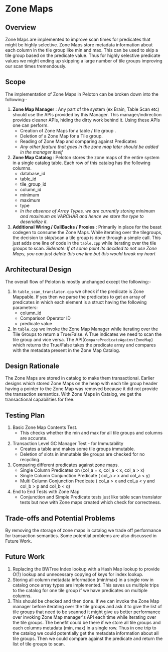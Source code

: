 # Zone Maps

## Overview

Zone Maps are implemented to improve scan times for predicates that might be highly selective. Zone Maps store metadata information about each column in the tile group like min and max. This can be used to skip a tile group based on the predicate value. Thus for highly selective predicate values we might ending up skipping a large number of tile groups improving our scan times tremendously.

## Scope
The implementation of Zone Maps in Peloton can be broken down into the following:-
1. **Zone Map Manager** : Any part of the system (ex Brain, Table Scan etc) should use the APIs provided by this Manager. This manager/indirection provides cleaner APIs, hiding the dirty work behind it. Using these APIs one can perform.
   - Creation of Zone Maps for a table / tile group . 
   - Deletion of a Zone Map for a Tile group.
   - Reading of Zone Map and comparing against Predicates
   - *Any other feature that goes in the zone map later should be added in the manager itself*
2. **Zone Map Catalog** :  Peloton stores the zone maps of the entire system in a single catalog table. Each row of this catalog has the following columns.
   - database_id 
   - table_id
   - tile_group_id
   - column_id
   - minimum
   - maximum
   - type
   - *In the absence of Array Types, we are currently storing minimum and maximum as VARCHAR and hence we store the type to deserialize it.*
3. **Additional Wiring / CallBacks / Proxies** : Primarily in place for the beast codegen to consume the Zone Maps. While iterating over the tilegroups, the decision to skip/scan a tile group is done through a simple call. This just adds one line of code in the `table.cpp` while iterating over the tile groups to scan. *Sidenote: If at some point its decided to not use Zone Maps, you can just delete this one line but this would break my heart*

## Architectural Design
The overall flow of Peloton is mostly unchanged except the following:-
1. In `table_scan_translator.cpp` we check if the predicate is Zone Mappable. If yes then we parse the predicates to get an array of predicates in which each element is a struct having the following parameters:
   - column_id
   - Comparison Operator ID
   - predicate value
2. In `table.cpp` we invoke the Zone Map Manager while iterating over the Tile Groups to return a True/False. A True indicates we need to scan the tile group and vice versa. The API(`ComparePredicateAgainstZoneMap`) which returns the True/False takes the predicate array and compares with the metadata present in the Zone Map Catalog.

## Design Rationale
The Zone Maps are stored in catalog to make them transactional. Earlier designs which stored Zone Maps on the heap with each tile group header having a pointer to the Zone Map was removed because it did not provide the transaction semantics. With Zone Maps in Catalog, we get the transactional capabilities for free.

## Testing Plan
1. Basic Zone Map Contents Test.
   - This checks whether the min and max for all tile groups and columns are accurate.
2. Transaction Level GC Manager Test - for Immutability
   - Creates a table and makes some tile groups immutable.
   - Deletion of slots in immutable tile groups are checked for no recycling.
3. Comparing different predicates against zone maps.
   - Single Column Predicates on (col_a = x, col_a < x, col_a > x)
   - Single Column Conjunction Predicate ( col_a > x and col_a < y)
   - Multi Column Conjunction Predicate  ( col_a > x and col_a < y and col_b > p and col_b < q)
4. End to End Tests with Zone Map
   - Conjunction and Simple Predicate tests just like table scan translator tests but now with Zone maps created which check for correctness.

## Trade-offs and Potential Problems
By removing the storage of zone maps in catalog we trade off performance for transaction semantics. Some potential problems are also discussed in Future Work.

## Future Work
1. Replacing the BWTree Index lookup with a Hash Map lookup to provide O(1) lookup and unnecessary copying of keys for index lookup.
2. Storing all column metadata information (min/max) in a single row in catalog once array types are implemented. This saves us multiple trips to the catalog for one tile group if we have predicates on multiple columns.
3. This should be checked and then done. If we can invoke the Zone Map manager before iterating over the tile groups and ask it to give the list of tile groups that need to be scanned it might give us better performance over invoking Zone Map manager's API each time while iterating over the tile groups. The benefit could be there if we store all tile groups and each columns metadata (min, max) in a single row. Thus in one trip to the catalog we could potentially get the metadata information about all tile groups. Then we could compare against the predicate and return the list of tile groups to scan.

